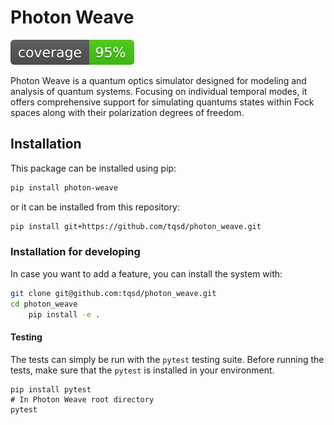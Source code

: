 # Photon Weave
![Coverage](assets/coverage.svg)

Photon Weave is a quantum optics simulator designed for modeling and analysis of quantum systems. Focusing on individual temporal modes, it offers comprehensive support for simulating quantums states within Fock spaces along with their polarization degrees of freedom.

## Installation

This package can be installed using pip:
```bash
pip install photon-weave
```
or it can be installed from this repository:
```bash
pip install git+https://github.com/tqsd/photon_weave.git
```

### Installation for developing
In case you want to add a feature, you can install the system with:
```bash
git clone git@github.com:tqsd/photon_weave.git
cd photon_weave
	pip install -e .
```


#### Testing
The tests can simply be run with the `pytest` testing suite. Before running the tests, make sure that the `pytest` is installed in your environment.
```
pip install pytest
# In Photon Weave root directory
pytest
```
